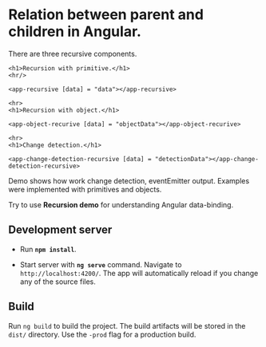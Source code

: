 # Relation between parent and children in Angular.

There are three recursive components.


```
<h1>Recursion with primitive.</h1>
<hr/>

<app-recursive [data] = "data"></app-recursive>

<hr>
<h1>Recursion with object.</h1>

<app-object-recurive [data] = "objectData"></app-object-recurive>

<hr>
<h1>Change detection.</h1>

<app-change-detection-recursive [data] = "detectionData"></app-change-detection-recursive>
```

Demo shows how work change detection, eventEmitter output.
Examples were implemented with primitives and objects. 

Try to use **Recursion demo** for understanding Angular data-binding.


## Development server

- Run **`npm install`**.

- Start server with **`ng serve`** command. Navigate to `http://localhost:4200/`. The app will automatically reload if you change any of the source files.

## Build

Run `ng build` to build the project. The build artifacts will be stored in the `dist/` directory. Use the `-prod` flag for a production build.
